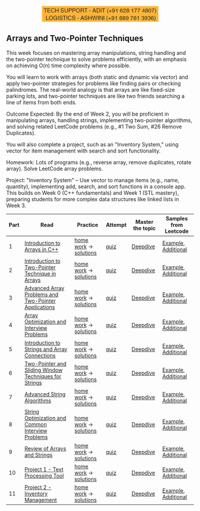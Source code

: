 <div align="center">
  <img src="../static/support1.png" alt="Support Image">
</div>

## Arrays and Two-Pointer Techniques 
This week focuses on mastering array manipulations, string handling and the two-pointer technique to solve problems efficiently, with an emphasis on achieving O(n) time complexity where possible. 

You will learn to work with arrays (both static and dynamic via vector) and apply two-pointer strategies for problems like finding pairs or checking palindromes. The real-world analogy is that arrays are like fixed-size parking lots, and two-pointer techniques are like two friends searching a line of items from both ends.

Outcome Expected: By the end of Week 2, you will be proficient in manipulating arrays, handling strings, implementing two-pointer algorithms, and solving related LeetCode problems (e.g., #1 Two Sum, #26 Remove Duplicates). 

You will also complete a project, such as an "Inventory System," using vector for item management with search and sort functionality.

Homework: Lots of programs (e.g., reverse array, remove duplicates, rotate array). Solve LeetCode array problems.

Project: "Inventory System" – Use vector to manage items (e.g., name, quantity), implementing add, search, and sort functions in a console app.
This builds on Week 0 (C++ fundamentals) and Week 1 (STL mastery), preparing students for more complex data structures like linked lists in Week 3.

| Part | Read | Practice | Attempt | Master the topic | Samples from Leetcode |
|---|---|---|---|---|---|
| 1 | [Introduction to Arrays in C++](materials/1_1.md) | [home work](materials/1_2.md) -> [solutions](materials/1_3.md)|[quiz](materials/1_4.md)|[Deepdive](materials/1_5.md)| [Example](materials/1_6.md), [Additional](materials/1_7.md) |
| 2 | [Introduction to Two-Pointer Technique in Arrays](materials/2_1.md) | [home work](materials/2_2.md) -> [solutions](materials/2_3.md)|[quiz](materials/2_4.md)|[Deepdive](materials/2_5.md)| [Example](materials/2_6.md), [Additional](materials/2_7.md) |
| 3 | [Advanced Array Problems and Two-Pointer Applications](materials/3_1.md) | [home work](materials/3_2.md) -> [solutions](materials/3_3.md)|[quiz](materials/3_4.md)|[Deepdive](materials/3_5.md)| [Example](materials/3_6.md), [Additional](materials/3_7.md) |
| 4 | [Array Optimization and Interview Problems](materials/3_1.md) | [home work](materials/3_2.md) -> [solutions](materials/3_3.md)|[quiz](materials/3_4.md)|[Deepdive](materials/3_5.md)| [Example](materials/3_6.md), [Additional](materials/3_7.md) |
| 5 | [Introduction to Strings and Array Connections](materials/5_1.md) | [home work](materials/5_2.md) -> [solutions](materials/5_3.md)|[quiz](materials/5_4.md)|[Deepdive](materials/5_5.md)| [Example](materials/5_6.md), [Additional](materials/5_7.md) |
| 6 | [Two-Pointer and Sliding Window Techniques for Strings](materials/6_1.md) | [home work](materials/6_2.md) -> [solutions](materials/6_3.md)|[quiz](materials/6_4.md)|[Deepdive](materials/6_5.md)| [Example](materials/6_6.md), [Additional](materials/6_7.md) |
| 7 | [Advanced String Algorithms](materials/7_1.md) | [home work](materials/7_2.md) -> [solutions](materials/7_3.md)|[quiz](materials/7_4.md)|[Deepdive](materials/7_5.md)| [Example](materials/7_6.md), [Additional](materials/7_7.md) |
| 8 | [String Optimization and Common Interview Problems](materials/8_1.md) | [home work](materials/8_2.md) -> [solutions](materials/8_3.md)|[quiz](materials/8_4.md)|[Deepdive](materials/8_5.md)| [Example](materials/8_6.md), [Additional](materials/8_7.md) |
| 9 | [Review of Arrays and Strings](materials/9_1.md) | [home work](materials/9_2.md) -> [solutions](materials/9_3.md)|[quiz](materials/9_4.md)|[Deepdive](materials/9_5.md)| [Example](materials/9_6.md), [Additional](materials/9_7.md) |
| 10 | [Project 1 - Text Processing Tool](materials/10_1.md) | [home work](materials/10_2.md) -> [solutions](materials/10_3.md)|[quiz](materials/10_4.md)|[Deepdive](materials/10_5.md)| [Example](materials/10_6.md), [Additional](materials/10_7.md) |
| 11 | [Project 2 - Inventory Management](materials/11_1.md) | [home work](materials/11_2.md) -> [solutions](materials/11_3.md)|[quiz](materials/11_4.md)|[Deepdive](materials/11_5.md)| [Example](materials/11_6.md), [Additional](materials/11_7.md) |